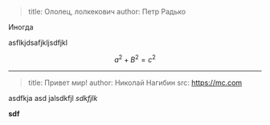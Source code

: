 >title: Ололец, лолкекович
>author: Петр Радько

Иногда

asflkjdsafjkljsdfjkl

$$ a^2 + B^2 = c^2 $$

---
>title: Привет мир!
>author: Николай Нагибин
>src: https://mc.com

asdfkja
 asd jalsdkfjl
*sdkfjlk*

**sdf**